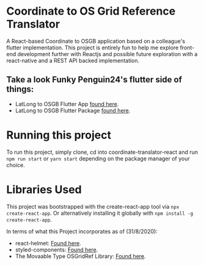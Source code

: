 # Coordinate to OS Grid Reference Translator

A React-based Coordinate to OSGB application based on a colleague's flutter implementation. This project is entirely fun to help me explore front-end development further with Reactjs and possible future exploration with a react-native and a REST API backed implementation.

## Take a look Funky Penguin24's flutter side of things:
- LatLong to OSGB Flutter App [found here](https://github.com/FunkyPenguin24/CoordinateTranslator). 
- LatLong to OSGB Flutter Package [found here](https://github.com/FunkyPenguin24/latlong_to_osgrid).

# Running this project
To run this project, simply clone, cd into coordinate-translator-react and run `npm run start` or `yarn start` depending on the package manager of your choice.

# Libraries Used
This project was bootstrapped with the create-react-app tool via `npx create-react-app`. 
Or alternatively installing it globally with `npm install -g create-react-app`.

In terms of what this Project incorporates as of (31/8/2020):
- react-helmet: [Found here](https://github.com/nfl/react-helmet).
- styled-components: [Found here](https://styled-components.com/).
- The Movaable Type OSGridRef Library: [Found here](https://www.movable-type.co.uk/scripts/latlong-os-gridref.html).
